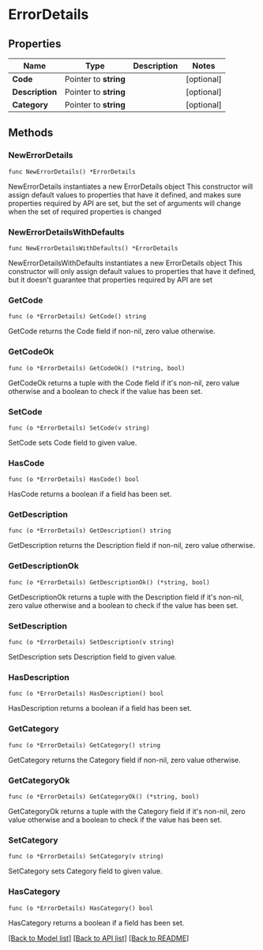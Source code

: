 # ErrorDetails

## Properties

Name | Type | Description | Notes
------------ | ------------- | ------------- | -------------
**Code** | Pointer to **string** |  | [optional] 
**Description** | Pointer to **string** |  | [optional] 
**Category** | Pointer to **string** |  | [optional] 

## Methods

### NewErrorDetails

`func NewErrorDetails() *ErrorDetails`

NewErrorDetails instantiates a new ErrorDetails object
This constructor will assign default values to properties that have it defined,
and makes sure properties required by API are set, but the set of arguments
will change when the set of required properties is changed

### NewErrorDetailsWithDefaults

`func NewErrorDetailsWithDefaults() *ErrorDetails`

NewErrorDetailsWithDefaults instantiates a new ErrorDetails object
This constructor will only assign default values to properties that have it defined,
but it doesn't guarantee that properties required by API are set

### GetCode

`func (o *ErrorDetails) GetCode() string`

GetCode returns the Code field if non-nil, zero value otherwise.

### GetCodeOk

`func (o *ErrorDetails) GetCodeOk() (*string, bool)`

GetCodeOk returns a tuple with the Code field if it's non-nil, zero value otherwise
and a boolean to check if the value has been set.

### SetCode

`func (o *ErrorDetails) SetCode(v string)`

SetCode sets Code field to given value.

### HasCode

`func (o *ErrorDetails) HasCode() bool`

HasCode returns a boolean if a field has been set.

### GetDescription

`func (o *ErrorDetails) GetDescription() string`

GetDescription returns the Description field if non-nil, zero value otherwise.

### GetDescriptionOk

`func (o *ErrorDetails) GetDescriptionOk() (*string, bool)`

GetDescriptionOk returns a tuple with the Description field if it's non-nil, zero value otherwise
and a boolean to check if the value has been set.

### SetDescription

`func (o *ErrorDetails) SetDescription(v string)`

SetDescription sets Description field to given value.

### HasDescription

`func (o *ErrorDetails) HasDescription() bool`

HasDescription returns a boolean if a field has been set.

### GetCategory

`func (o *ErrorDetails) GetCategory() string`

GetCategory returns the Category field if non-nil, zero value otherwise.

### GetCategoryOk

`func (o *ErrorDetails) GetCategoryOk() (*string, bool)`

GetCategoryOk returns a tuple with the Category field if it's non-nil, zero value otherwise
and a boolean to check if the value has been set.

### SetCategory

`func (o *ErrorDetails) SetCategory(v string)`

SetCategory sets Category field to given value.

### HasCategory

`func (o *ErrorDetails) HasCategory() bool`

HasCategory returns a boolean if a field has been set.


[[Back to Model list]](../README.md#documentation-for-models) [[Back to API list]](../README.md#documentation-for-api-endpoints) [[Back to README]](../README.md)


